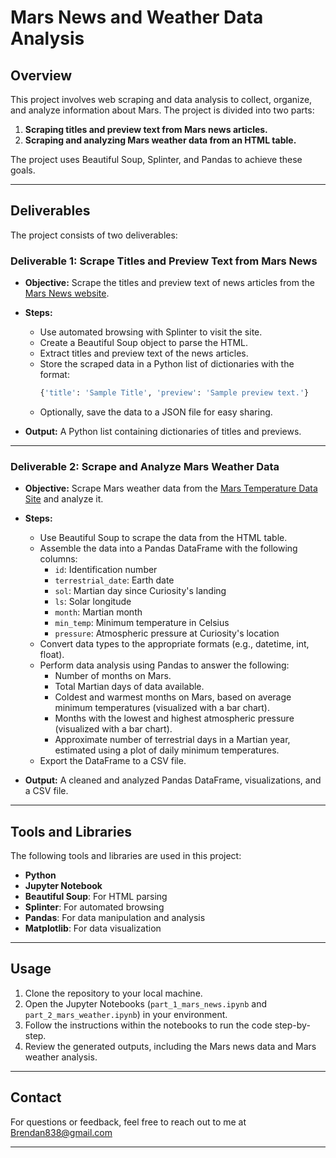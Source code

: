 # Mars News and Weather Data Analysis

## Overview
This project involves web scraping and data analysis to collect, organize, and analyze information about Mars. The project is divided into two parts:

1. **Scraping titles and preview text from Mars news articles.**
2. **Scraping and analyzing Mars weather data from an HTML table.**

The project uses Beautiful Soup, Splinter, and Pandas to achieve these goals.

---

## Deliverables
The project consists of two deliverables:

### Deliverable 1: Scrape Titles and Preview Text from Mars News
- **Objective:** Scrape the titles and preview text of news articles from the [Mars News website](https://redplanetscience.com/).
- **Steps:**
  - Use automated browsing with Splinter to visit the site.
  - Create a Beautiful Soup object to parse the HTML.
  - Extract titles and preview text of the news articles.
  - Store the scraped data in a Python list of dictionaries with the format:
    ```python
    {'title': 'Sample Title', 'preview': 'Sample preview text.'}
    ```
  - Optionally, save the data to a JSON file for easy sharing.

- **Output:** A Python list containing dictionaries of titles and previews.

---

### Deliverable 2: Scrape and Analyze Mars Weather Data
- **Objective:** Scrape Mars weather data from the [Mars Temperature Data Site](https://static.bc-edx.com/data/web/mars_facts/temperature.html) and analyze it.
- **Steps:**
  - Use Beautiful Soup to scrape the data from the HTML table.
  - Assemble the data into a Pandas DataFrame with the following columns:
    - `id`: Identification number
    - `terrestrial_date`: Earth date
    - `sol`: Martian day since Curiosity's landing
    - `ls`: Solar longitude
    - `month`: Martian month
    - `min_temp`: Minimum temperature in Celsius
    - `pressure`: Atmospheric pressure at Curiosity's location
  - Convert data types to the appropriate formats (e.g., datetime, int, float).
  - Perform data analysis using Pandas to answer the following:
    - Number of months on Mars.
    - Total Martian days of data available.
    - Coldest and warmest months on Mars, based on average minimum temperatures (visualized with a bar chart).
    - Months with the lowest and highest atmospheric pressure (visualized with a bar chart).
    - Approximate number of terrestrial days in a Martian year, estimated using a plot of daily minimum temperatures.
  - Export the DataFrame to a CSV file.

- **Output:** A cleaned and analyzed Pandas DataFrame, visualizations, and a CSV file.
---

## Tools and Libraries
The following tools and libraries are used in this project:
- **Python**
- **Jupyter Notebook**
- **Beautiful Soup**: For HTML parsing
- **Splinter**: For automated browsing
- **Pandas**: For data manipulation and analysis
- **Matplotlib**: For data visualization

---

## Usage
1. Clone the repository to your local machine.
2. Open the Jupyter Notebooks (`part_1_mars_news.ipynb` and `part_2_mars_weather.ipynb`) in your environment.
3. Follow the instructions within the notebooks to run the code step-by-step.
4. Review the generated outputs, including the Mars news data and Mars weather analysis.

---

## Contact
For questions or feedback, feel free to reach out to me at Brendan838@gmail.com

---

